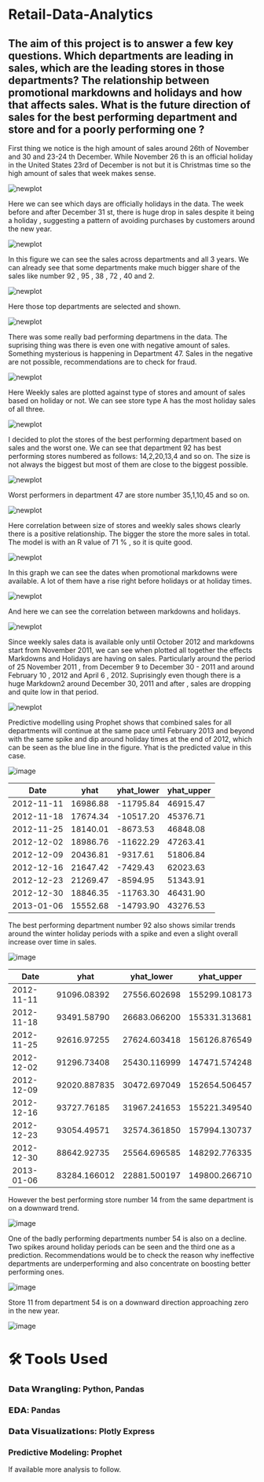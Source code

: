 # Retail-Data-Analytics

## The aim of this project is to answer a few key questions. Which departments are leading in sales, which are the leading stores in those departments? The relationship between promotional markdowns and holidays and how that affects sales. What is the future direction of sales for the best performing department and store and for a poorly performing one ?



First thing we notice is the high amount of sales around 26th of November and 30 and 23-24 th December. While November 26 th is an official holiday in the United States 23rd of December is not but it is Christmas time so the high amount of sales that week makes sense.

![newplot](https://github.com/user-attachments/assets/e5aa2d9d-d972-46d4-90e1-a72baa0ee1a4)

Here we can see which days are officially holidays in the data. The week before and after December 31 st, there is huge drop in sales despite it being a holiday , suggesting a pattern of avoiding purchases by customers around the new year.

![newplot](https://github.com/user-attachments/assets/cfec1d07-69b3-46c6-ae2b-22db56bd3d66)


In this figure we can see the sales across departments and all 3 years. We can already see that some departments make much bigger share of the sales like number 92 , 95 , 38 , 72 , 40 and 2.

![newplot](https://github.com/user-attachments/assets/84e6ebae-1530-418d-ba2b-74441c1ddd33)


Here those top departments are selected and shown.

![newplot](https://github.com/user-attachments/assets/7073199f-5782-41aa-8ba8-c02b00ba7d23)



There was some really bad performing departmens in the data. The suprising thing was there is even one with negative amount of sales. Something mysterious is happening in Department 47. Sales in the negative are not possible, recommendations are to check for fraud.

![newplot](https://github.com/user-attachments/assets/40f9279d-d689-4640-a00d-37b013e08181)


Here Weekly sales are plotted against type of stores and amount of sales based on holiday or not. We can see store type A has the most holiday sales of all three.

![newplot](https://github.com/user-attachments/assets/d74e29e3-5157-4309-a883-36a6cce93779)



I decided to plot the stores of the best performing department based on sales and the worst one. We can see that department 92 has best performing stores numbered as follows: 14,2,20,13,4 and so on. The size is not always the biggest but most of them are close to the biggest possible.

![newplot](https://github.com/user-attachments/assets/06380c5a-8280-4816-b98c-67305e308455)


Worst performers in department 47 are store number 35,1,10,45 and so on.

![newplot](https://github.com/user-attachments/assets/1d8e61da-1c5d-43fc-9f63-d88b9f3602aa)



Here correlation between size of stores and weekly sales shows clearly there is a positive relationship. The bigger the store the more sales in total. The model is with an R value of 71 % , so it is quite good.

![newplot](https://github.com/user-attachments/assets/d9fd3189-a5d0-42d4-bdc7-7efca57fea60)


In this graph we can see the dates when promotional markdowns were available. A lot of them have a rise right before holidays or at holiday times.


![newplot](https://github.com/user-attachments/assets/19c8f870-e533-4829-b6fd-f17e7f5dcf1d)

And here we can see the correlation between markdowns and holidays.

![newplot](https://github.com/user-attachments/assets/e6fd74c7-927e-4943-8475-d6efe3b1facd)

Since weekly sales data is available only until October 2012 and markdowns start from November 2011, we can see when plotted all together the effects Markdowns and Holidays are having on sales. Particularly around the period of 25 November 2011 , from December 9 to December 30 - 2011 and around February 10 , 2012 and April 6 , 2012. Suprisingly even though there is a huge Markdown2 around December 30, 2011 and after , sales are dropping and quite low in that period.


![newplot](https://github.com/user-attachments/assets/3af6299a-5be6-4538-a2fd-83b179905290)


Predictive modelling using Prophet shows that combined sales for all departments will continue at the same pace until February 2013 and beyond with the same spike and dip around holiday times at the end of 2012, which can be seen as the blue line in the figure. Yhat is the predicted value in this case.

![image](https://github.com/user-attachments/assets/e1a71c65-0208-410d-a113-0668425b7003)



| Date       | yhat        | yhat_lower      | yhat_upper      |
|------------|-------------|-----------------|-----------------|
| 2012-11-11 | 16986.88    | -11795.84       | 46915.47        |
| 2012-11-18 | 17674.34    | -10517.20       | 45376.71        |
| 2012-11-25 | 18140.01    | -8673.53        | 46848.08        |
| 2012-12-02 | 18986.76    | -11622.29       | 47263.41        |
| 2012-12-09 | 20436.81    | -9317.61        | 51806.84        |
| 2012-12-16 | 21647.42    | -7429.43        | 62023.63        |
| 2012-12-23 | 21269.47    | -8594.95        | 51343.91        |
| 2012-12-30 | 18846.35    | -11763.30       | 46431.90        |
| 2013-01-06 | 15552.68    | -14793.90       | 43276.53        |


The best performing department number 92 also shows similar trends around the winter holiday periods with a spike and even a slight overall increase over time in sales.

![image](https://github.com/user-attachments/assets/19151199-987b-4075-8d9b-22ea9558d683)

|Date        |yhat         |yhat_lower       |yhat_upper       |
|------------|-------------|-----------------|-----------------|
|2012-11-11  |91096.08392  |27556.602698     |155299.108173    |
|2012-11-18  |93491.58790  |26683.066200     |155331.313681    |
|2012-11-25  |92616.97255  |27624.603418     |156126.876549    |
|2012-12-02  |91296.73408  |25430.116999     |147471.574248    |
|2012-12-09  |92020.887835 |30472.697049     |152654.506457    |
|2012-12-16  |93727.76185  |31967.241653     |155221.349540    |
|2012-12-23  |93054.49571  |32574.361850     |157994.130737    |
|2012-12-30  |88642.92735  |25564.696585     |148292.776335    |
|2013-01-06  |83284.166012 |22881.500197     |149800.266710    |


However the best performing store number 14 from the same department is on a downward trend.

![image](https://github.com/user-attachments/assets/0a8dd1c5-d76b-4ba3-b5fc-b68d2b014e64)


One of the badly performing departments number 54 is also on a decline. Two spikes around holiday periods can be seen and the third one as a prediction. Recommendations would be to check the reason why ineffective departments are underperforming and also concentrate on boosting better performing ones.

![image](https://github.com/user-attachments/assets/898d1523-d33b-4fb0-b6a2-92e38f08cdcb)


Store 11 from department 54 is on a downward direction approaching zero in the new year.

![image](https://github.com/user-attachments/assets/482c9213-d735-41ea-94d5-1d955e02d668)



# 🛠️ 𝗧𝗼𝗼𝗹𝘀 𝗨𝘀𝗲𝗱

### 𝗗𝗮𝘁𝗮 𝗪𝗿𝗮𝗻𝗴𝗹𝗶𝗻𝗴: Python, Pandas
### 𝗘𝗗𝗔: Pandas
### 𝗗𝗮𝘁𝗮 𝗩𝗶𝘀𝘂𝗮𝗹𝗶𝘇𝗮𝘁𝗶𝗼𝗻s: Plotly Express
### Predictive Modeling: Prophet

If available more analysis to follow.

